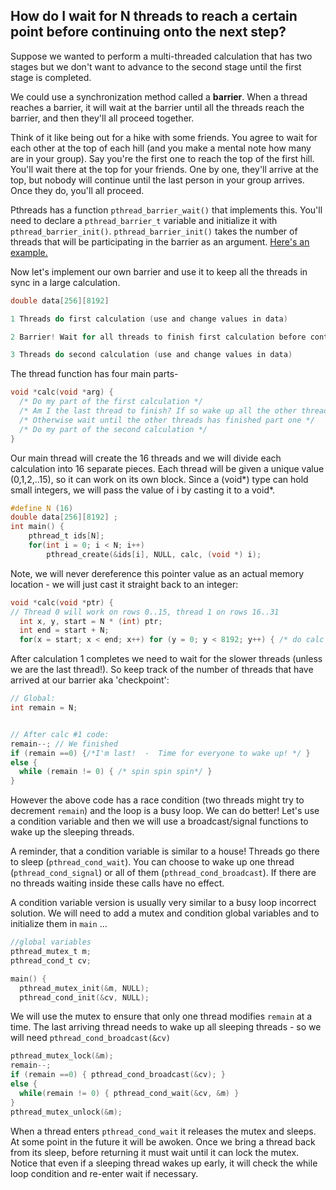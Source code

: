 ## How do I wait for N threads to reach a certain point before continuing onto the next step?

Suppose we wanted to perform a multi-threaded calculation that has two stages but we don't want to advance to the second stage until the first stage is completed.

We could use a synchronization method called a **barrier**. When a thread reaches a barrier, it will wait at the barrier until all the threads reach the barrier, and then they'll all proceed together.  

Think of it like being out for a hike with some friends.  You agree to wait for each other at the top of each hill (and you make a mental note how many are in your group). Say you're the first one to reach the top of the first hill. You'll wait there at the top for your friends. One by one, they'll arrive at the top, but nobody will continue until the last person in your group arrives.  Once they do, you'll all proceed.

Pthreads has a function `pthread_barrier_wait()` that implements this. You'll need to declare a `pthread_barrier_t` variable and initialize it with `pthread_barrier_init()`.  `pthread_barrier_init()` takes the number of threads that will be participating in the barrier as an argument.  [Here's an example.](https://github.com/angrave/SystemProgramming/wiki/Sample-program-using-pthread-barriers)


Now let's implement our own barrier and use it to keep all the threads in sync in a large calculation.

```C
double data[256][8192]

1 Threads do first calculation (use and change values in data)

2 Barrier! Wait for all threads to finish first calculation before continuing

3 Threads do second calculation (use and change values in data)
```

The thread function has four main parts-
```C
void *calc(void *arg) {
  /* Do my part of the first calculation */
  /* Am I the last thread to finish? If so wake up all the other threads! */
  /* Otherwise wait until the other threads has finished part one */
  /* Do my part of the second calculation */
}
```

Our main thread will create the 16 threads and we will divide each calculation into 16 separate pieces.  Each thread will be given a unique value (0,1,2,..15), so it can work on its own block.
Since a (void*) type can hold small integers, we will pass the value of i by casting it to a void*. 
```C
#define N (16)
double data[256][8192] ;
int main() {
    pthread_t ids[N];
    for(int i = 0; i < N; i++)  
        pthread_create(&ids[i], NULL, calc, (void *) i);
```
  
Note, we will never dereference this pointer value as an actual memory location - we will just cast it straight back to an integer:
```C
void *calc(void *ptr) {
// Thread 0 will work on rows 0..15, thread 1 on rows 16..31
  int x, y, start = N * (int) ptr;
  int end = start + N; 
  for(x = start; x < end; x++) for (y = 0; y < 8192; y++) { /* do calc #1 */ }
```

After calculation 1 completes we need to wait for the slower threads (unless we are the last thread!).
So keep track of the number of threads that have arrived at our barrier aka 'checkpoint':
```C
// Global: 
int remain = N;


// After calc #1 code:
remain--; // We finished
if (remain ==0) {/*I'm last!  -  Time for everyone to wake up! */ }
else {
  while (remain != 0) { /* spin spin spin*/ }
}
```
However the above code has a race condition (two threads might try to decrement `remain`) and the loop is a busy loop. We can do better! Let's use a condition variable and then we will use a broadcast/signal functions to wake up the sleeping threads.

A reminder, that a condition variable is similar to a house! Threads go there to sleep (`pthread_cond_wait`). You can choose to wake up one thread (`pthread_cond_signal`) or all of them (`pthread_cond_broadcast`).  If there are no threads waiting inside these calls have no effect.

A condition variable version is usually very similar to a busy loop incorrect solution. We will need to add a mutex and condition global variables and to initialize them in `main` ...

```C
//global variables
pthread_mutex_t m;
pthread_cond_t cv;

main() {
  pthread_mutex_init(&m, NULL);
  pthread_cond_init(&cv, NULL);
```

We will use the mutex to ensure that only one thread modifies `remain` at a time.
The last arriving thread needs to wake up all sleeping threads - so we will need `pthread_cond_broadcast(&cv)`

```C
pthread_mutex_lock(&m);
remain--; 
if (remain ==0) { pthread_cond_broadcast(&cv); }
else {
  while(remain != 0) { pthread_cond_wait(&cv, &m) }
}
pthread_mutex_unlock(&m);
```
When a thread enters `pthread_cond_wait` it releases the mutex and sleeps. At some point in the future it will be awoken. Once we bring a thread back from its sleep, before returning it must wait until it can lock the mutex. Notice that even if a sleeping thread wakes up early, it will check the while loop condition and re-enter wait if necessary.
